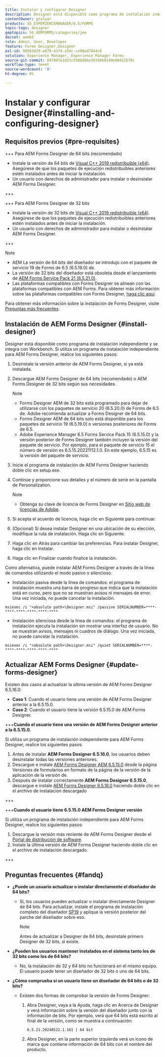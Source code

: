 ```yaml
---
title: Instalar y configurar Designer
description: Designer está disponible como programa de instalación independiente y se integra con Workbench. Aprenda a instalar Designer de forma independiente.
contentOwner: gtalwar
products: SG_EXPERIENCEMANAGER/6.5/FORMS
topic-tags: designer
geptopics: SG_AEMFORMS/categories/jee
docset: aem65
role: Admin, User, Developer
feature: Forms Designer,Designer
exl-id: 90503d29-e079-43f4-a5dc-ce90ed7844c6
solution: Experience Manager, Experience Manager Forms
source-git-commit: 89f807e1d31c5588d86e50160b0149e00422b78c
workflow-type: tm+mt
source-wordcount: '0'
ht-degree: 0%

---
```


# Instalar y configurar Designer{#installing-and-configuring-designer}

## Requisitos previos {#pre-requisites}

+++ Para AEM Forms Designer de 64 bits (recomendado)

* Instale la versión de 64 bits de [Visual C++ 2019 redistribuible (x64)](https://learn.microsoft.com/es-es/cpp/windows/latest-supported-vc-redist?view=msvc-170). Asegúrese de que los paquetes de ejecución redistribuibles anteriores estén instalados antes de iniciar la instalación.
* Un usuario con derechos de administrador para instalar o desinstalar AEM Forms Designer.

+++

+++ Para AEM Forms Designer de 32 bits

* Instale la versión de 32 bits de [Visual C++ 2019 redistribuible (x64)](https://learn.microsoft.com/es-es/cpp/windows/latest-supported-vc-redist?view=msvc-170). Asegúrese de que los paquetes de ejecución redistribuibles anteriores estén instalados antes de iniciar la instalación.
* Un usuario con derechos de administrador para instalar o desinstalar AEM Forms Designer.

+++

>[!NOTE]
>
>* AEM La versión de 64 bits del diseñador se introdujo con el paquete de servicio 19 de Forms de 6.5 (6.5.19.0) de.
>* La versión de 32 bits del diseñador está obsoleta desde el lanzamiento de [AEM Forms Service Pack 21 (6.5.21.0)](https://experienceleague.adobe.com/en/docs/experience-manager-release-information/aem-release-updates/forms-updates/aem-forms-releases).
> * Las plataformas compatibles con Forms Designer se alinean con las plataformas compatibles con AEM Forms. Para obtener más información sobre las plataformas compatibles con Forms Designer, [haga clic aquí](/help/forms/using/aem-forms-jee-supported-platforms.md).

Para obtener más información sobre la instalación de Forms Designer, visite [Preguntas más frecuentes](#fandq).

## Instalación de AEM Forms Designer {#install-designer}

Designer está disponible como programa de instalación independiente y se integra con Workbench. Si utiliza un programa de instalación independiente para AEM Forms Designer, realice los siguientes pasos:

1. Desinstale la versión anterior de AEM Forms Designer, si ya está instalada.
1. Descargue AEM Forms Designer de 64 bits (recomendado) o AEM Forms Designer de 32 bits según sus necesidades.

   >[!NOTE]
   > 
   >* Forms Designer AEM de 32 bits está programado para dejar de utilizarse con los paquetes de servicio 20 (6.5.20.0) de Forms de 6.5 de. Adobe recomienda actualizar a Forms Designer de 64 bits.
   >* Forms Designer AEM de 64 bits solo está disponible para los paquetes de servicio 19 (6.5.19.0) o versiones posteriores de Forms de 6.5.
   >* Adobe Experience Manager 6.5 Forms Service Pack 15 (6.5.15.0) y la versión posterior de Forms Designer también incluyen la versión del paquete de servicio. Por ejemplo, para el paquete de servicio 15 el número de versión es 6.5.15.20221112.1.0. En este ejemplo, 6.5.15 es la versión del paquete de servicio.

1. Inicie el programa de instalación de AEM Forms Designer haciendo doble clic en setup.exe.
1. Continúe y proporcione sus detalles y el número de serie en la pantalla de Personalization.

   >[!NOTE]
   >
   >* Obtenga su clave de licencia de Forms Designer en [Sitio web de licencias de Adobe](https://licensing.adobe.com/).

1. Si acepta el acuerdo de licencia, haga clic en Siguiente para continuar.
1. (Opcional) Si desea instalar Designer en una ubicación de su elección, modifique la ruta de instalación. Haga clic en Siguiente.
1. Haga clic en Atrás para cambiar las preferencias. Para instalar Designer, haga clic en Instalar.
1. Haga clic en Finalizar cuando finalice la instalación.

Como alternativa, puede instalar AEM Forms Designer a través de la línea de comandos utilizando el modo pasivo o silencioso.

* Instalación pasiva desde la línea de comandos: el programa de instalación muestra una barra de progreso que indica que la instalación está en curso, pero que no se muestran avisos ni mensajes de error. Una vez iniciada, no puede cancelar la instalación.

```shell
msiexec /i "<absolute path>\Designer.msi" /passive SERIALNUMBER=****-****-****-****-****-****
```

* Instalación silenciosa desde la línea de comandos: el programa de instalación ejecuta la instalación sin mostrar una interfaz de usuario. No se muestran avisos, mensajes ni cuadros de diálogo. Una vez iniciada, no puede cancelar la instalación.

```shell
msiexec /i "<absolute path>\Designer.msi" /quiet SERIALNUMBER=****-****-****-****-****-****
```

## Actualizar AEM Forms Designer {#update-forms-designer}

Existen dos casos al actualizar la última versión de AEM Forms Designer 6.5.16.0:

* **Caso 1**: Cuando el usuario tiene una versión de AEM Forms Designer anterior a la 6.5.15.0.
* **Caso 2**: Cuando el usuario tiene la versión 6.5.15.0 de AEM Forms Designer.

+++**Cuando el usuario tiene una versión de AEM Forms Designer anterior a la 6.5.15.0.**

Si utiliza un programa de instalación independiente para AEM Forms Designer, realice los siguientes pasos:

1. Antes de instalar **AEM Forms Designer 6.5.16.0**, los usuarios deben desinstalar todas las versiones anteriores.
1. Descargue e instale [AEM Forms Designer AEM 6.5.15.0](https://experienceleague.adobe.com/docs/experience-manager-release-information/aem-release-updates/forms-updates/aem-forms-releases.html?lang=es) desde la página Versiones de formularios en formato de la página de la versión de la aplicación de la versión de.
1. Después de instalar correctamente **AEM Forms Designer 6.5.15.0**, descargue e instale [AEM Forms Designer 6.5.16.0](https://experienceleague.adobe.com/docs/experience-manager-release-information/aem-release-updates/forms-updates/aem-forms-releases.html?lang=es) haciendo doble clic en el archivo de instalación descargado

+++

+++**Cuando el usuario tiene 6.5.15.0 AEM Forms Designer versión**

Si utiliza un programa de instalación independiente para AEM Forms Designer, realice los siguientes pasos:
1. Descargue la versión más reciente de AEM Forms Designer desde el [Portal de distribución de software](https://experienceleague.adobe.com/docs/experience-manager-release-information/aem-release-updates/forms-updates/aem-forms-releases.html?lang=es).
1. Instale la última versión de AEM Forms Designer haciendo doble clic en el archivo de instalación descargado.

+++

## Preguntas frecuentes {#fandq}

* **¿Puede un usuario actualizar o instalar directamente el diseñador de 64 bits?**
   * Sí, los usuarios pueden actualizar o instalar directamente Designer de 64 bits. Para actualizar, instale el programa de instalación completo del diseñador [SP19](https://experience.adobe.com/#/downloads/content/software-distribution/en/aem.html?package=/content/software-distribution/en/details.html/content/dam/aem/public/adobe/packages/cq650/servicepack/fd/Designer-Patch/sp19_x64/aemforms_designer_6_5_0_wwe_win.zip) y aplique la versión posterior del parche del diseñador sobre eso.

     >[!NOTE]
     > Antes de actualizar a Designer de 64 bits, desinstale primero Designer de 32 bits, si existe.

* **¿Pueden los usuarios mantener instalados en el sistema tanto los de 32 bits como los de 64 bits?**
   * No, la instalación de 32 y 64 bits no funcionará en el mismo equipo. El usuario puede tener un diseñador de 32 bits o uno de 64 bits.

* **¿Cómo comprueba si un usuario tiene un diseñador de 64 bits o de 32 bits?**
   * Existen dos formas de comprobar la versión de Forms Designer:

      1. Abra Designer, vaya a la Ayuda, haga clic en Acerca de Designer y verá información sobre la versión del diseñador junto con la información de bits. Por ejemplo, verá que 64 bits está escrito al final de la versión, como se muestra a continuación:

         `6.5.21.20240522.1.161 | 64 bit`
      1. Abra Designer, en la parte superior izquierda verá un icono de marca que contiene información de 64 bits con el nombre del producto.

